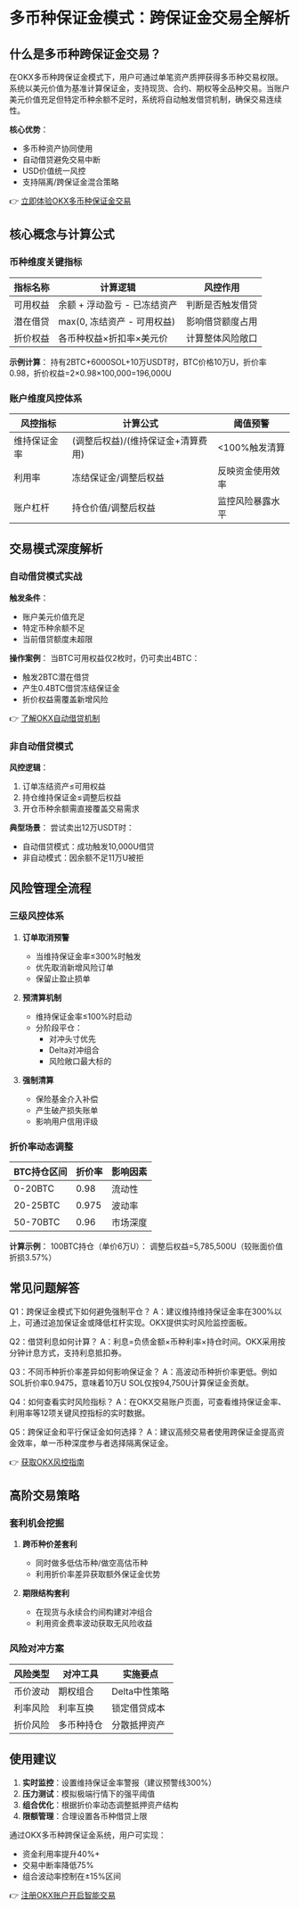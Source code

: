 # 多币种保证金模式：跨保证金交易全解析

## 什么是多币种跨保证金交易？

在OKX多币种跨保证金模式下，用户可通过单笔资产质押获得多币种交易权限。系统以美元价值为基准计算保证金，支持现货、合约、期权等全品种交易。当账户美元价值充足但特定币种余额不足时，系统将自动触发借贷机制，确保交易连续性。

**核心优势**：
- 多币种资产协同使用
- 自动借贷避免交易中断
- USD价值统一风控
- 支持隔离/跨保证金混合策略

👉 [立即体验OKX多币种保证金交易](https://bit.ly/okx_welcome)

## 核心概念与计算公式

### 币种维度关键指标

| 指标名称 | 计算逻辑 | 风控作用 |
|---------|---------|---------|
| 可用权益 | 余额 + 浮动盈亏 - 已冻结资产 | 判断是否触发借贷 |
| 潜在借贷 | max(0, 冻结资产 - 可用权益) | 影响借贷额度占用 |
| 折价权益 | 各币种权益×折扣率×美元价 | 计算整体风险敞口 |

**示例计算**：
持有2BTC+6000SOL+10万USDT时，BTC价格10万U，折价率0.98，折价权益=2×0.98×100,000=196,000U

### 账户维度风控体系

| 风控指标 | 计算公式 | 阈值预警 |
|---------|---------|---------|
| 维持保证金率 | (调整后权益)/(维持保证金+清算费用) | <100%触发清算 |
| 利用率 | 冻结保证金/调整后权益 | 反映资金使用效率 |
| 账户杠杆 | 持仓价值/调整后权益 | 监控风险暴露水平 |

## 交易模式深度解析

### 自动借贷模式实战

**触发条件**：
- 账户美元价值充足
- 特定币种余额不足
- 当前借贷额度未超限

**操作案例**：
当BTC可用权益仅2枚时，仍可卖出4BTC：
- 触发2BTC潜在借贷
- 产生0.4BTC借贷冻结保证金
- 折价权益需覆盖新增风险

👉 [了解OKX自动借贷机制](https://bit.ly/okx_welcome)

### 非自动借贷模式

**风控逻辑**：
1. 订单冻结资产≤可用权益
2. 持仓维持保证金≤调整后权益
3. 开仓币种余额需直接覆盖交易需求

**典型场景**：
尝试卖出12万USDT时：
- 自动借贷模式：成功触发10,000U借贷
- 非自动模式：因余额不足11万U被拒

## 风险管理全流程

### 三级风控体系

1. **订单取消预警**
   - 当维持保证金率≤300%时触发
   - 优先取消新增风险订单
   - 保留止盈止损单

2. **预清算机制**
   - 维持保证金率≤100%时启动
   - 分阶段平仓：
     - 对冲头寸优先
     - Delta对冲组合
     - 风险敞口最大标的

3. **强制清算**
   - 保险基金介入补偿
   - 产生破产损失账单
   - 影响用户信用评级

### 折价率动态调整

| BTC持仓区间 | 折价率 | 影响因素 |
|------------|--------|---------|
| 0-20BTC | 0.98 | 流动性 |
| 20-25BTC | 0.975 | 波动率 |
| 50-70BTC | 0.96 | 市场深度 |

**计算示例**：
100BTC持仓（单价6万U）：
调整后权益=5,785,500U（较账面价值折损3.57%）

## 常见问题解答

Q1：跨保证金模式下如何避免强制平仓？
A：建议维持维持保证金率在300%以上，可通过追加保证金或降低杠杆实现。OKX提供实时风险监控面板。

Q2：借贷利息如何计算？
A：利息=负债金额×币种利率×持仓时间。OKX采用按分钟计息方式，支持利息抵扣券。

Q3：不同币种折价率差异如何影响保证金？
A：高波动币种折价率更低。例如SOL折价率0.9475，意味着10万U SOL仅按94,750U计算保证金贡献。

Q4：如何查看实时风险指标？
A：在OKX交易账户页面，可查看维持保证金率、利用率等12项关键风控指标的实时数据。

Q5：跨保证金和平行保证金如何选择？
A：建议高频交易者使用跨保证金提高资金效率，单一币种深度参与者选择隔离保证金。

👉 [获取OKX风控指南](https://bit.ly/okx_welcome)

## 高阶交易策略

### 套利机会挖掘

1. **跨币种价差套利**
   - 同时做多低估币种/做空高估币种
   - 利用折价率差异获取额外保证金优势

2. **期限结构套利**
   - 在现货与永续合约间构建对冲组合
   - 利用资金费率波动获取无风险收益

### 风险对冲方案

| 风险类型 | 对冲工具 | 实施要点 |
|---------|---------|---------|
| 币价波动 | 期权组合 | Delta中性策略 |
| 利率风险 | 利率互换 | 锁定借贷成本 |
| 折价风险 | 多币种持仓 | 分散抵押资产 |

## 使用建议

1. **实时监控**：设置维持保证金率警报（建议预警线300%）
2. **压力测试**：模拟极端行情下的强平阈值
3. **组合优化**：根据折价率动态调整抵押资产结构
4. **限额管理**：合理设置各币种借贷上限

通过OKX多币种跨保证金系统，用户可实现：
- 资金利用率提升40%+
- 交易中断率降低75%
- 组合波动率控制在±15%区间

👉 [注册OKX账户开启智能交易](https://bit.ly/okx_welcome)